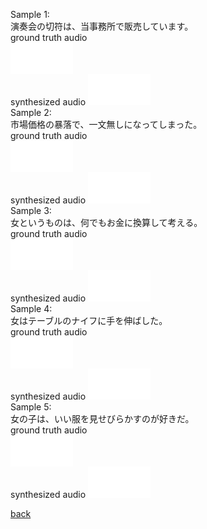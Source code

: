 Sample 1:  
演奏会の切符は、当事務所で販売しています。  
ground truth audio  
<embed height="50" width="100" src="BASIC5000_0251.wav" autostart="false" />  
synthesized audio 
<embed height="50" width="100" src="BASIC5000_0251_synthesis.wav" autostart="false"  />  
Sample 2:  
市場価格の暴落で、一文無しになってしまった。  
ground truth audio  
<embed height="50" width="100" src="BASIC5000_0252.wav" autostart="false" />  
synthesized audio 
<embed height="50" width="100" src="BASIC5000_0252_synthesis.wav" autostart="false" />  
Sample 3:  
女というものは、何でもお金に換算して考える。  
ground truth audio  
<embed height="50" width="100" src="BASIC5000_0253.wav" autostart="false" />  
synthesized audio 
<embed height="50" width="100" src="BASIC5000_0253_synthesis.wav" autostart="false" />  
Sample 4:  
女はテーブルのナイフに手を伸ばした。  
ground truth audio  
<embed height="50" width="100" src="BASIC5000_0254.wav" autostart="false" />  
synthesized audio 
<embed height="50" width="100" src="BASIC5000_0254_synthesis.wav" autostart="false" />  
Sample 5:  
女の子は、いい服を見せびらかすのが好きだ。  
ground truth audio  
<embed height="50" width="100" src="BASIC5000_0255.wav" autostart="false" />  
synthesized audio 
<embed height="50" width="100" src="BASIC5000_0255_synthesis.wav" autostart="false" />  

[back](../TTS.md)
